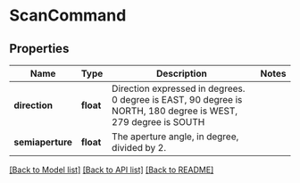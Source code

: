 # ScanCommand

## Properties
Name | Type | Description | Notes
------------ | ------------- | ------------- | -------------
**direction** | **float** | Direction expressed in degrees. 0 degree is EAST, 90 degree is NORTH, 180 degree is WEST, 279 degree is SOUTH | 
**semiaperture** | **float** | The aperture angle, in degree, divided by 2. | 

[[Back to Model list]](../README.md#documentation-for-models) [[Back to API list]](../README.md#documentation-for-api-endpoints) [[Back to README]](../README.md)


